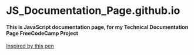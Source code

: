 # JS_Documentation_Page.github.io
#### This is JavaScript documentation page, for my Technical Documentation Page FreeCodeCamp Project 
[Inspired by this pen](https://codepen.io/freeCodeCamp/full/NdrKKL)
